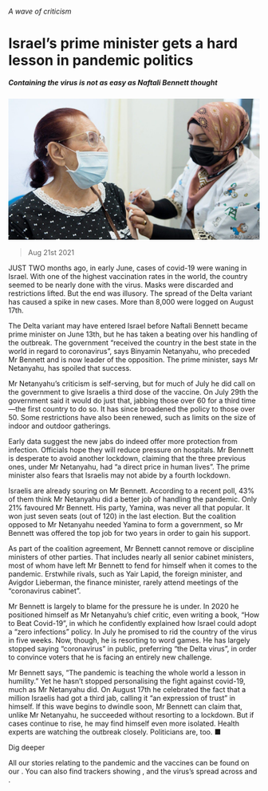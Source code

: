 ###### A wave of criticism

# Israel’s prime minister gets a hard lesson in pandemic politics 

##### Containing the virus is not as easy as Naftali Bennett thought 

![image](images/20210821_map502.jpg) 

> Aug 21st 2021 

JUST TWO months ago, in early June, cases of covid-19 were waning in Israel. With one of the highest vaccination rates in the world, the country seemed to be nearly done with the virus. Masks were discarded and restrictions lifted. But the end was illusory. The spread of the Delta variant has caused a spike in new cases. More than 8,000 were logged on August 17th.

The Delta variant may have entered Israel before Naftali Bennett became prime minister on June 13th, but he has taken a beating over his handling of the outbreak. The government “received the country in the best state in the world in regard to coronavirus”, says Binyamin Netanyahu, who preceded Mr Bennett and is now leader of the opposition. The prime minister, says Mr Netanyahu, has spoiled that success.


Mr Netanyahu’s criticism is self-serving, but for much of July he did call on the government to give Israelis a third dose of the vaccine. On July 29th the government said it would do just that, jabbing those over 60 for a third time—the first country to do so. It has since broadened the policy to those over 50. Some restrictions have also been renewed, such as limits on the size of indoor and outdoor gatherings.

Early data suggest the new jabs do indeed offer more protection from infection. Officials hope they will reduce pressure on hospitals. Mr Bennett is desperate to avoid another lockdown, claiming that the three previous ones, under Mr Netanyahu, had “a direct price in human lives”. The prime minister also fears that Israelis may not abide by a fourth lockdown.

Israelis are already souring on Mr Bennett. According to a recent poll, 43% of them think Mr Netanyahu did a better job of handling the pandemic. Only 21% favoured Mr Bennett. His party, Yamina, was never all that popular. It won just seven seats (out of 120) in the last election. But the coalition opposed to Mr Netanyahu needed Yamina to form a government, so Mr Bennett was offered the top job for two years in order to gain his support.

As part of the coalition agreement, Mr Bennett cannot remove or discipline ministers of other parties. That includes nearly all senior cabinet ministers, most of whom have left Mr Bennett to fend for himself when it comes to the pandemic. Erstwhile rivals, such as Yair Lapid, the foreign minister, and Avigdor Lieberman, the finance minister, rarely attend meetings of the “coronavirus cabinet”.

Mr Bennett is largely to blame for the pressure he is under. In 2020 he positioned himself as Mr Netanyahu’s chief critic, even writing a book, “How to Beat Covid-19”, in which he confidently explained how Israel could adopt a “zero infections” policy. In July he promised to rid the country of the virus in five weeks. Now, though, he is resorting to word games. He has largely stopped saying “coronavirus” in public, preferring “the Delta virus”, in order to convince voters that he is facing an entirely new challenge.

Mr Bennett says, “The pandemic is teaching the whole world a lesson in humility.” Yet he hasn’t stopped personalising the fight against covid-19, much as Mr Netanyahu did. On August 17th he celebrated the fact that a million Israelis had got a third jab, calling it “an expression of trust” in himself. If this wave begins to dwindle soon, Mr Bennett can claim that, unlike Mr Netanyahu, he succeeded without resorting to a lockdown. But if cases continue to rise, he may find himself even more isolated. Health experts are watching the outbreak closely. Politicians are, too. ■

Dig deeper

All our stories relating to the pandemic and the vaccines can be found on our . You can also find trackers showing ,  and the virus’s spread across  and .

